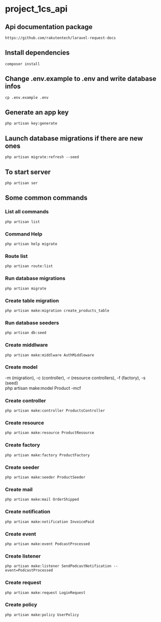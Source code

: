# project_1cs_api

## Api documentation package

    https://github.com/rakutentech/laravel-request-docs

## Install dependencies

    composer install

## Change .env.example to .env and write database infos

    cp .env.example .env

## Generate an app key

    php artisan key:generate

## Launch database migrations if there are new ones

    php artisan migrate:refresh --seed

## To start server

    php artisan ser

## Some common commands

### List all commands

    php artisan list

### Command Help

    php artisan help migrate

### Route list

    php artisan route:list

### Run database migrations

    php artisan migrate

### Create table migration

    php artisan make:migration create_products_table

### Run database seeders

    php artisan db:seed

### Create middlware

    php artisan make:middlware AuthMiddleware

### Create model

-m (migration), -c (controller), -r (resource controllers), -f (factory), -s (seed) <br>
php artisan make:model Product -mcf

### Create controller

    php artisan make:controller ProductsController

### Create resource

    php artisan make:resource ProductResource

### Create factory

    php artisan make:factory ProductFactory

### Create seeder

    php artisan make:seeder ProductSeeder

### Create mail

    php artisan make:mail OrderShipped

### Create notification

    php artisan make:notification InvoicePaid

### Create event

    php artisan make:event PodcastProcessed

### Create listener

    php artisan make:listener SendPodcastNotification --event=PodcastProcessed

### Create request

    php artisan make:request LoginRequest

### Create policy

    php artisan make:policy UserPolicy
